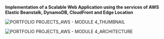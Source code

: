 **Implementation of a Scalable Web Application using the services of AWS Elastic Beanstalk, DynamoDB, CloudFront and Edge Location**


![PORTFOLIO PROJECTS_AWS - MODULE 4_THUMBNAIL](https://github.com/user-attachments/assets/00f34dd7-7774-442b-8e8f-0f0a76e95489)






![PORTFOLIO PROJECTS_AWS - MODULE 4_ARCHITECTURE](https://github.com/user-attachments/assets/fff1990f-9b62-476f-9645-60e7745d6528)
